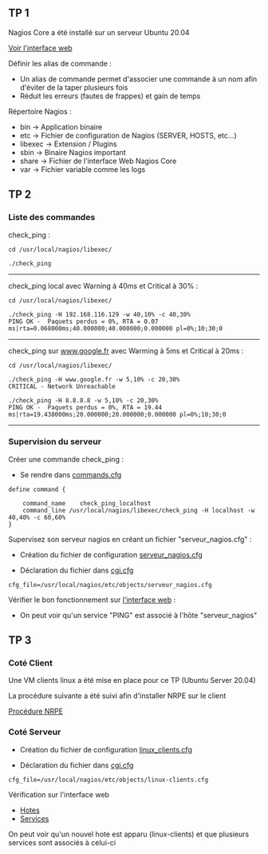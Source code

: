 ## TP 1

Nagios Core a été installé sur un serveur Ubuntu 20.04

[Voir l'interface web](https://github.com/KooKaik/Nagios/blob/master/Capture%20Ecran/NagiosCore.png)

Définir les alias de commande :
- Un alias de commande permet d'associer une commande à un nom afin d'éviter de la taper plusieurs fois
- Réduit les erreurs (fautes de frappes) et gain de temps


Répertoire Nagios :
- bin -> Application binaire
- etc -> Fichier de configuration de Nagios (SERVER, HOSTS, etc...)
- libexec -> Extension / Plugins
- sbin -> Binaire Nagios important
- share -> Fichier de l'interface Web Nagios Core
- var -> Fichier variable comme les logs

## TP 2

### Liste des commandes

check_ping :

```
cd /usr/local/nagios/libexec/
```

```
./check_ping
```

---

check_ping local avec Warning à 40ms et Critical à 30% :

```
cd /usr/local/nagios/libexec/
```

```
./check_ping -H 192.168.116.129 -w 40,10% -c 40,30%
PING OK -  Paquets perdus = 0%, RTA = 0.07 ms|rta=0.068000ms;40.000000;40.000000;0.000000 pl=0%;10;30;0
```

---

check_ping sur www.google.fr avec Warming à 5ms et Critical à 20ms :

```
cd /usr/local/nagios/libexec/
```

```
./check_ping -H www.google.fr -w 5,10% -c 20,30%
CRITICAL - Network Unreachable
```

```
./check_ping -H 8.8.8.8 -w 5,10% -c 20,30%
PING OK -  Paquets perdus = 0%, RTA = 19.44 ms|rta=19.438000ms;20.000000;20.000000;0.000000 pl=0%;10;30;0
```

---

### Supervision du serveur

Créer une commande check_ping :
- Se rendre dans [commands.cfg](https://github.com/KooKaik/Nagios/blob/master/Fichiers%20de%20Congifuration/objects/commands.cfg)
```
define command {

    command_name    check_ping_localhost
    command_line /usr/local/nagios/libexec/check_ping -H localhost -w 40,40% -c 60,60%
}
```

Supervisez son serveur nagios en créant un fichier "serveur_nagios.cfg" :
- Création du fichier de configuration [serveur_nagios.cfg](https://github.com/KooKaik/Nagios/blob/master/Fichiers%20de%20Congifuration/objects/serveur_nagios.cfg)

- Déclaration du fichier dans [cgi.cfg](https://github.com/KooKaik/Nagios/blob/master/Fichiers%20de%20Congifuration/cgi.cfg)
```
cfg_file=/usr/local/nagios/etc/objects/serveur_nagios.cfg
```

Vérifier le bon fonctionnement sur [l'interface web](https://github.com/KooKaik/Nagios/blob/master/Capture%20Ecran/Services.png) :
- On peut voir qu'un service "PING" est associé à l'hôte "serveur_nagios"

## TP 3

### Coté Client

Une VM clients linux a été mise en place pour ce TP (Ubuntu Server 20.04)

La procédure suivante a été suivi afin d'installer NRPE sur le client

[Procédure NRPE](https://support.nagios.com/kb/article/nrpe-how-to-install-nrpe-v4-from-source-515.html)

### Coté Serveur

- Création du fichier de configuration [linux_clients.cfg](https://github.com/KooKaik/Nagios/blob/master/Fichiers%20de%20Congifuration/objects/linux_clients.cfg)

- Déclaration du fichier dans [cgi.cfg](https://github.com/KooKaik/Nagios/blob/master/Fichiers%20de%20Congifuration/cgi.cfg)
```
cfg_file=/usr/local/nagios/etc/objects/linux-clients.cfg
```

Vérification sur l'interface web
- [Hotes](https://github.com/KooKaik/Nagios/blob/master/Capture%20Ecran/Hosts.png)
- [Services](https://github.com/KooKaik/Nagios/blob/master/Capture%20Ecran/Services.png)

On peut voir qu'un nouvel hote est apparu (linux-clients) et que plusieurs services sont associés à celui-ci
